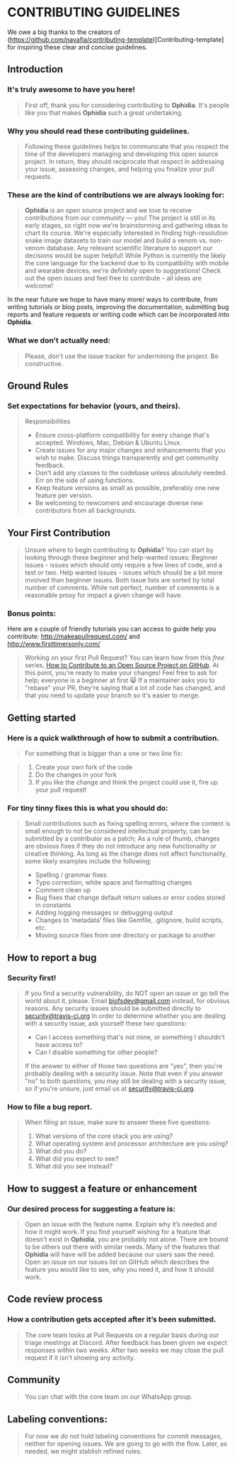 # CONTRIBUTING GUIDELINES

We owe a big thanks to the creators of (https://github.com/nayafia/contributing-template)[Contributing-template] for inspiring these clear and concise guidelines.

## Introduction

### It's truly awesome to have you here!

>First off, thank you for considering contributing to **Ophidia**. It's people like you that makes **Ophidia** such a great undertaking.

### Why you should read these contributing guidelines.

>Following these guidelines helps to communicate that you respect the time of the developers managing and developing this open source project. In return, they should reciprocate that respect in addressing your issue, assessing changes, and helping you finalize your pull requests.

### These are the kind of contributions we are always looking for:

> **Ophidia** is an open source project and we love to receive contributions from our community — you! 
> The project is still in its early stages, so right now we're brainstorming and gathering ideas to chart its course. We're especially interested in finding high-resolution snake image datasets to train our model and build a venom vs. non-venom database. Any relevant scientific literature to support our decisions would be super helpful!
> While Python is currently the likely the core language for the backend due to its compatibility with mobile and wearable devices, we're definitely open to suggestions! 
> Check out the open issues and feel free to contribute – all ideas are welcome!  

In the near future we hope to have many more/ ways to contribute, from writing tutorials or blog posts, improving the documentation, submitting bug reports and feature requests or writing code which can be incorporated into **Ophidia**.

### What we don't actually need:

> Please, don't use the issue tracker for undermining the project. Be constructive.

## Ground Rules
### Set expectations for behavior (yours, and theirs).

> Responsibilities
> * Ensure cross-platform compatibility for every change that's accepted. Windows, Mac, Debian & Ubuntu Linux.
> * Create issues for any major changes and enhancements that you wish to make. Discuss things transparently and get community feedback.
> * Don't add any classes to the codebase unless absolutely needed. Err on the side of using functions.
> * Keep feature versions as small as possible, preferably one new feature per version.
> * Be welcoming to newcomers and encourage diverse new contributors from all backgrounds.

## Your First Contribution

> Unsure where to begin contributing to **Ophidia**? You can start by looking through these beginner and help-wanted issues:
> Beginner issues - issues which should only require a few lines of code, and a test or two.
> Help wanted issues - issues which should be a bit more involved than beginner issues.
> Both issue lists are sorted by total number of comments. While not perfect, number of comments is a reasonable proxy for impact a given change will have.

### Bonus points:
Here are a couple of friendly tutorials you can access to guide help you contribute: http://makeapullrequest.com/ and http://www.firsttimersonly.com/

> Working on your first Pull Request? You can learn how from this *free* series, [How to Contribute to an Open Source Project on GitHub](https://egghead.io/series/how-to-contribute-to-an-open-source-project-on-github).
>At this point, you're ready to make your changes! Feel free to ask for help; everyone is a beginner at first :smile_cat:
>If a maintainer asks you to "rebase" your PR, they're saying that a lot of code has changed, and that you need to update your branch so it's easier to merge.

## Getting started
### Here is a quick walkthrough of how to submit a contribution.

>For something that is bigger than a one or two line fix:

>1. Create your own fork of the code
>2. Do the changes in your fork
>3. If you like the change and think the project could use it, fire up your pull request!

### For tiny tinny fixes this is what you should do:

> Small contributions such as fixing spelling errors, where the content is small enough to not be considered intellectual property, can be submitted by a contributor as a patch;
>As a rule of thumb, changes are obvious fixes if they do not introduce any new functionality or creative thinking. As long as the change does not affect functionality, some likely examples include the following:
>* Spelling / grammar fixes
>* Typo correction, white space and formatting changes
>* Comment clean up
>* Bug fixes that change default return values or error codes stored in constants
>* Adding logging messages or debugging output
>* Changes to ‘metadata’ files like Gemfile, .gitignore, build scripts, etc.
>* Moving source files from one directory or package to another

## How to report a bug
### Security first!
> If you find a security vulnerability, do NOT open an issue or go tell the world about it, please. Email biofsdev@gmail.com instead, for obvious reasons. 
> Any security issues should be submitted directly to security@travis-ci.org
> In order to determine whether you are dealing with a security issue, ask yourself these two questions:
> * Can I access something that's not mine, or something I shouldn't have access to?
> * Can I disable something for other people?
>
> If the answer to either of those two questions are "yes", then you're probably dealing with a security issue. Note that even if you answer "no" to both questions, you may still be dealing with a security issue, so if you're unsure, just email us at security@travis-ci.org.

### How to file a bug report.

> When filing an issue, make sure to answer these five questions:
>
> 1. What versions of the core stack you are using?
> 2. What operating system and processor architecture are you using?
> 3. What did you do?
> 4. What did you expect to see?
> 5. What did you see instead?

## How to suggest a feature or enhancement

### Our desired process for suggesting a feature is:
> Open an issue with the feature name.
> Explain why it’s needed and how it might work.
> If you find yourself wishing for a feature that doesn't exist in **Ophidia**, you are probably not alone. There are bound to be others out there with similar needs. Many of the features that **Ophidia** will have will be added because our users saw the need. Open an issue on our issues list on GitHub which describes the feature you would like to see, why you need it, and how it should work.

## Code review process
### How a contribution gets accepted after it’s been submitted.

> The core team looks at Pull Requests on a regular basis during our triage meetings at Discord.
> After feedback has been given we expect responses within two weeks. After two weeks we may close the pull request if it isn't showing any activity.

## Community

> You can chat with the core team on our WhatsApp group. 

## Labeling conventions:

> For now we do not hold labeling conventions for commit messages, neither for opening issues. We are going to go with the flow. Later, as needed, we might stablish refined rules. 